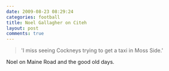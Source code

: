 ```yaml
---
date: 2009-08-23 08:29:24
categories: football
title: Noel Gallagher on Citeh
layout: post
comments: true
---
```

> 'I miss seeing Cockneys trying to get a taxi in Moss Side.'

Noel on Maine Road and the good old days.
